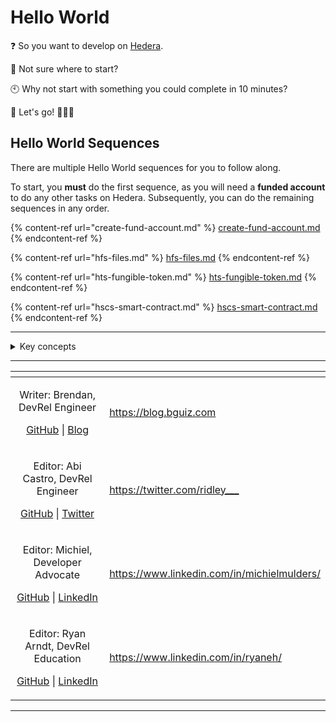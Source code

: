 # Hello World

❓ So you want to develop on [Hedera](https://hedera.com/).

🤷 Not sure where to start?

🕙 Why not start with something you could complete in 10 minutes?

🏁 Let's go! 🎉🎉🎉

## Hello World Sequences

There are multiple Hello World sequences for you to follow along.

To start, you **must** do the first sequence, as you will need a **funded account** to do any other tasks on Hedera. Subsequently, you can do the remaining sequences in any order.

{% content-ref url="create-fund-account.md" %}
[create-fund-account.md](create-fund-account.md)
{% endcontent-ref %}

{% content-ref url="hfs-files.md" %}
[hfs-files.md](hfs-files.md)
{% endcontent-ref %}

{% content-ref url="hts-fungible-token.md" %}
[hts-fungible-token.md](hts-fungible-token.md)
{% endcontent-ref %}

{% content-ref url="hscs-smart-contract.md" %}
[hscs-smart-contract.md](hscs-smart-contract.md)
{% endcontent-ref %}

***

<details>

<summary>Key concepts</summary>

* Hedera Testnet
* HBAR
* Transaction
* Query
* Mirror Node
* Hedera File Service (HFS)
* Hedera Token Service (HTS)
* Hedera Smart Contract Service (HSCS)
* Ethereum Virtual Machine (EVM)

</details>

***

<table data-card-size="large" data-view="cards"><thead><tr><th align="center"></th><th data-hidden data-card-target data-type="content-ref"></th></tr></thead><tbody><tr><td align="center"><p>Writer: Brendan, DevRel Engineer</p><p><a href="https://github.com/bguiz">GitHub</a> | <a href="https://blog.bguiz.com">Blog</a></p></td><td><a href="https://blog.bguiz.com">https://blog.bguiz.com</a></td></tr><tr><td align="center"><p>Editor: Abi Castro, DevRel Engineer</p><p><a href="https://github.com/a-ridley">GitHub</a> | <a href="https://twitter.com/ridley___">Twitter</a></p></td><td><a href="https://twitter.com/ridley___">https://twitter.com/ridley___</a></td></tr><tr><td align="center"><p>Editor: Michiel, Developer Advocate</p><p><a href="https://github.com/michielmulders">GitHub</a> | <a href="https://www.linkedin.com/in/michielmulders/">LinkedIn</a></p></td><td><a href="https://www.linkedin.com/in/michielmulders/">https://www.linkedin.com/in/michielmulders/</a></td></tr><tr><td align="center"><p>Editor: Ryan Arndt, DevRel Education</p><p><a href="https://github.com/swirlds-ryan">GitHub</a> | <a href="https://www.linkedin.com/in/ryaneh/">LinkedIn</a></p></td><td><a href="https://www.linkedin.com/in/ryaneh/">https://www.linkedin.com/in/ryaneh/</a></td></tr></tbody></table>

***
